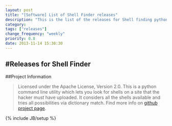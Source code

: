 ```yaml
---
layout: post
title: "[Software] List of Shell Finder releases"
description: "This is the list of the releases for Shell finding python based software."
category: 
tags: ["releases"]
change_frequency: "weekly"
priority: 0.8
date: 2013-11-14 15:30:30
---
```



#Releases for Shell Finder
-----------------------------------------------

##Project Information

> Licensed under the Apache License, Version 2.0. This is a python command line utility which lets you look for shells on a site that the hacker must have uploaded. It considers all the shells available and tries all possibilities via dictionary match. Find more info on [github project page](https://github.com/bhavyanshu/Shell-Finder).

<div id="my-github-repo"></div>

{% include JB/setup %}

<script type="text/javascript">
    $(document).ready(function() {
        $("#my-github-repo").loadReleases("bhavyanshu","Shell-Finder");
    });
</script>





